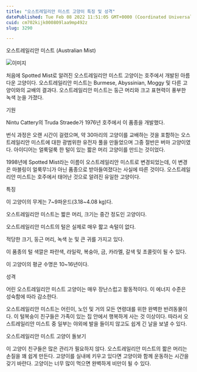 ```yaml
---
title: "오스트레일리안 미스트 고양이 특징 및 성격"
datePublished: Tue Feb 08 2022 11:51:05 GMT+0000 (Coordinated Universal Time)
cuid: cm702kijk000809laa9mp492z
slug: 3290

---
```



오스트레일리안 미스트 (Australian Mist)

![이미지](https://cdn.hashnode.com/res/hashnode/image/upload/v1739253400912/a4c6b44d-34ec-47d0-9af4-1a87ae0bc7fb.jpeg)

처음에 Spotted Mist로 알려진 오스트레일리안 미스트 고양이는 호주에서 개발된 아름다운 고양이다. 오스트레일리안 미스트는 Burmese, Abyssinian, Moggy 및 다른 고양이와의 교배의 결과다. 오스트레일리안 미스트는 둥근 머리와 크고 표현력이 풍부한 녹색 눈을 가졌다.

기원

Nintu Cattery의 Truda Straede가 1976년 호주에서 이 품종을 개발했다.

번식 과정은 오랜 시간이 걸렸으며, 약 30마리의 고양이를 교배하는 것을 포함하는 오스트레일리안 미스트에 대한 광범위한 유전자 풀을 만들었으며 그중 절반은 버마 고양이였다. 아이디어는 얼룩덜룩 한 털이 있는 짧은 머리 고양이를 만드는 것이었다.

1998년에 Spotted Mist라는 이름이 오스트레일리안 미스트로 변경되었는데, 이 변경은 마블링이 얼룩무늬가 아닌 품종으로 받아들여졌다는 사실에 따른 것이다. 오스트레일리안 미스트는 호주에서 태어난 것으로 알려진 유일한 고양이다.

특징

이 고양이의 무게는 7~9파운드(3.18~4.08 kg)다.

오스트레일리안 미스트는 짧은 머리, 크기는 중간 정도인 고양이다.

오스트레일리안 미스트의 털은 실제로 매우 짧고 속털이 없다.

적당한 크기, 둥근 머리, 녹색 눈 및 큰 귀를 가지고 있다.

이 품종의 털 색깔은 파란색, 라일락, 복숭아, 금, 카라멜, 갈색 및 초콜릿이 될 수 있다.

이 고양이의 평균 수명은 10~16년이다.

성격

어린 오스트레일리안 미스트 고양이는 매우 장난스럽고 활동적이다. 이 에너지 수준은 성숙함에 따라 감소한다.

오스트레일리안 미스트는 어린이, 노인 및 거의 모든 연령대를 위한 완벽한 반려동물이다. 이 털복숭이 친구들은 가족이 있는 집 안에서 행복하게 사는 것 이상이다. 따라서 오스트레일리안 미스트 중 일부는 야외에 발을 들이지 않고도 쉽게 긴 날을 보낼 수 있다.

오스트레일리안 미스트 고양이 돌보기

이 고양이 친구들은 많은 관리가 필요하지 않다. 오스트레일리안 미스트의 짧은 머리는 손질을 꽤 쉽게 만든다. 고양이를 실내에 키우고 있다면 고양이와 함께 운동하는 시간을 갖기 바란다. 고양이는 너무 많이 먹으면 완벽하게 비만이 될 수 있다.